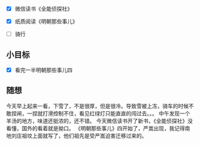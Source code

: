 - [x] 微信读书《全能侦探社》
- [x] 纸质阅读《明朝那些事儿》
- [ ] 骑行


## 小目标
- [x] 看完一半明朝那些事儿四

## 随想
今天早上起来一看，下雪了，不是很厚，但是很冷。导致雪被上冻，骑车的时候不敢捏闸，一捏就打滑控制不住，看见红绿灯只能直直的闯过去。。。
中午发现一个羊汤的地方，味道还挺浓的，还不错。
今天微信读书开了新书，《全能侦探社》没看懂，国外的看着就是拗口。
《明朝那些事儿》四开始了，严嵩出现，我记得南地刘庄祖坟上面就写了，他们祖先是受严嵩迫害迁移过来的。